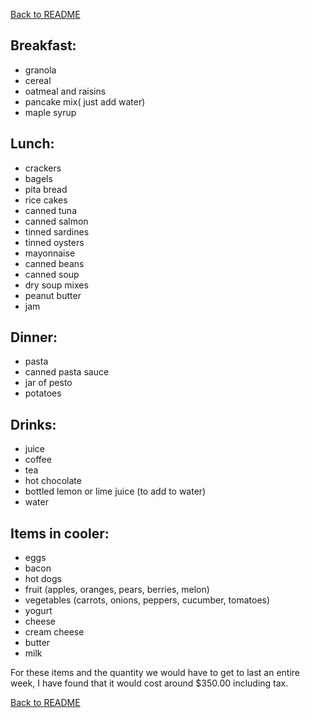 [Back to README](https://github.com/mrbrhc/myTrip-project-/blob/master/README.md)

## Breakfast: 
  * granola
  * cereal
  * oatmeal and raisins
  * pancake mix( just add water)
  * maple syrup
  
 ## Lunch:
  * crackers
  * bagels
  * pita bread
  * rice cakes
  * canned tuna
  * canned salmon
  * tinned sardines
  * tinned oysters
  * mayonnaise
  * canned beans
  * canned soup
  * dry soup mixes
  * peanut butter
  * jam
  
## Dinner:
  * pasta
  * canned pasta sauce
  * jar of pesto
  * potatoes
  
## Drinks:
  * juice
  * coffee
  * tea
  * hot chocolate
  * bottled lemon or lime juice (to add to water)
  * water

## Items in cooler:
  * eggs
  * bacon
  * hot dogs 
  * fruit (apples, oranges, pears, berries, melon)
  * vegetables (carrots, onions, peppers, cucumber, tomatoes)
  * yogurt
  * cheese
  * cream cheese
  * butter
  * milk
  
  For these items and the quantity we would have to get to last an entire week, I have found that it would cost around $350.00 including tax.
  
  [Back to README](https://github.com/mrbrhc/myTrip-project-/blob/master/README.md)
  
